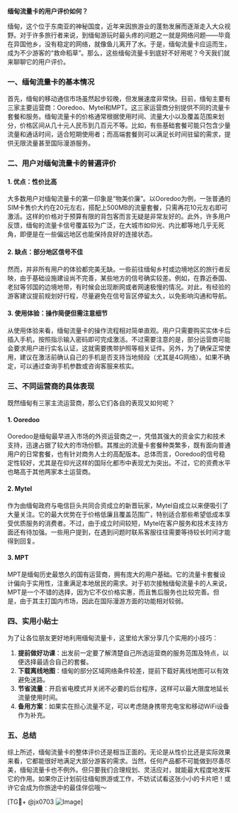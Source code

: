 **缅甸流量卡的用户评价如何？**

缅甸，这个位于东南亚的神秘国度，近年来因旅游业的蓬勃发展而逐渐走入大众视野。对于许多旅行者来说，到缅甸游玩时最头疼的问题之一就是网络问题——毕竟在异国他乡，没有稳定的网络，就像鱼儿离开了水。于是，缅甸流量卡应运而生，成为不少游客的“救命稻草”。那么，这些缅甸流量卡到底好不好用呢？今天我们就来聊聊它的用户评价。

### 一、缅甸流量卡的基本情况

首先，缅甸的移动通信市场虽然起步较晚，但发展速度非常快。目前，缅甸主要有三家主要运营商：Ooredoo、Mytel和MPT。这三家运营商分别提供不同的流量卡套餐和服务。缅甸流量卡的价格通常根据使用时间、流量大小以及覆盖范围来划分，价格区间从几十元人民币到几百元不等。比如，有些基础套餐可能只包含少量流量和通话时间，适合短期使用者；而高端套餐则可以满足长时间驻留的需求，提供无限流量甚至国际漫游服务。

### 二、用户对缅甸流量卡的普遍评价

#### 1. **优点：性价比高**
大多数用户对缅甸流量卡的第一印象是“物美价廉”。以Ooredoo为例，一张普通的SIM卡售价大约在20元左右，搭配上500MB的流量套餐，只需再花10元左右即可激活。这样的价格对于预算有限的背包客而言无疑是非常友好的。此外，许多用户反馈，缅甸的流量卡信号覆盖较为广泛，在大城市如仰光、内比都等地几乎无死角，即便是在一些偏远地区也能保持良好的连接状态。

#### 2. **缺点：部分地区信号不佳**
然而，并非所有用户的体验都完美无缺。一些前往缅甸乡村或边境地区的旅行者反映，由于基础设施建设尚不完善，某些地方的信号确实较差。例如，在靠近泰国、老挝等邻国的边境地带，有时候会出现断网或者网速极慢的情况。对此，有经验的游客建议提前规划好行程，尽量避免在信号盲区停留太久，以免影响沟通和导航。

#### 3. **使用体验：操作简便但需注意细节**
从使用体验来看，缅甸流量卡的操作流程相对简单直观。用户只需要购买实体卡后插入手机，按照指示输入密码即可完成激活。不过需要注意的是，部分运营商可能会要求用户进行实名认证，这就需要携带护照等相关证件。另外，为了确保正常使用，建议在激活前确认自己的手机是否支持当地频段（尤其是4G网络）。如果不确定，可以通过查询手机参数或咨询客服来核实。

### 三、不同运营商的具体表现

既然缅甸有三家主流运营商，那么它们各自的表现又如何呢？

#### 1. **Ooredoo**
Ooredoo是缅甸最早进入市场的外资运营商之一，凭借其强大的资金实力和技术支持，迅速占据了较大的市场份额。其推出的流量卡套餐种类繁多，既有面向普通用户的日常套餐，也有针对商务人士的高配版本。总体而言，Ooredoo的信号稳定性较好，尤其是在仰光这样的国际化都市中表现尤为突出。不过，它的资费水平也略高于其他两家本土运营商。

#### 2. **Mytel**
作为由缅甸政府与电信巨头共同合资成立的新晋玩家，Mytel自成立以来便吸引了大量关注。它的最大优势在于价格低廉且覆盖范围广，特别适合那些希望低成本享受优质服务的消费者。不过，由于成立时间较短，Mytel在客户服务和技术支持方面还有待加强。一些用户提到，在遇到问题时联系客服往往需要等待较长时间才能得到回复。

#### 3. **MPT**
MPT是缅甸历史最悠久的国有运营商，拥有庞大的用户基础。它的流量卡套餐设计偏向于实用性，注重满足本地居民的需求。对于初次接触缅甸流量卡的人来说，MPT是一个不错的选择，因为它不仅价格实惠，而且售后服务也比较完善。但是，由于其主打国内市场，因此在国际漫游方面的功能相对较弱。

### 四、实用小贴士

为了让各位朋友更好地利用缅甸流量卡，这里给大家分享几个实用的小技巧：

1. **提前做好功课**：出发前一定要了解清楚自己所选运营商的服务范围及特点，以便选择最适合自己的套餐。
2. **下载离线地图**：缅甸的部分区域网络条件较差，提前下载好离线地图可以有效避免迷路。
3. **节省流量**：开启省电模式并关闭不必要的后台程序，这样可以最大限度地延长流量使用时间。
4. **备用方案**：如果实在担心流量不足，可以考虑随身携带充电宝和移动WiFi设备作为补充。

### 五、总结

综上所述，缅甸流量卡的整体评价还是相当正面的。无论是从性价比还是实际效果来看，它都能很好地满足大部分游客的需求。当然，任何产品都不可能做到尽善尽美，缅甸流量卡也不例外。但只要我们合理规划、灵活应对，就能最大程度地发挥它的作用。如果你正计划前往缅甸旅游或工作，不妨试试看这张小小的卡片吧！或许它会成为你旅途中的最佳伴侣哦～

[TG💪+ @jx0703 ![Image](https://github.com/user-attachments/assets/dbca1d08-cadb-493c-b0ec-ad6f7a83f270)]